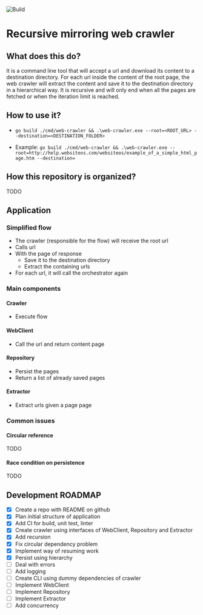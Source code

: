 ![Build](https://github.com/otrabalhador/web-crawler/actions/workflows/build.yaml/badge.svg)

# Recursive mirroring web crawler

## What does this do?

It is a command line tool that will accept a url and download its content to a destination directory. For each url inside the content of the root page, the web crawler will extract the content and save it to the destination directory in a hierarchical way. It is recursive and will only end when all the pages are fetched or when the iteration limit is reached.

## How to use it?

- `go build ./cmd/web-crawler && .\web-crawler.exe --root=<ROOT_URL> --destination=<DESTINATION_FOLDER>`

- Example: `go build ./cmd/web-crawler && .\web-crawler.exe --root=http://help.websiteos.com/websiteos/example_of_a_simple_html_page.htm --destination=`

## How this repository is organized?

TODO

## Application

### Simplified flow

- The crawler (responsible for the flow) will receive the root url
- Calls url
- With the page of response
  - Save it to the destination directory
  - Extract the containing urls
- For each url, it will call the orchestrator again

### Main components

#### Crawler

- Execute flow

#### WebClient

- Call the url and return content page

#### Repository

- Persist the pages
- Return a list of already saved pages 

#### Extractor

- Extract urls given a page page

### Common issues

#### Circular reference

TODO

#### Race condition on persistence

TODO


## Development ROADMAP

- [x] Create a repo with README on github
- [x] Plan initial structure of application
- [x] Add CI for build, unit test, linter
- [x] Create crawler using interfaces of WebClient, Repository and Extractor
- [x] Add recursion
- [x] Fix circular dependency problem
- [x] Implement way of resuming work
- [X] Persist using hierarchy
- [ ] Deal with errors
- [ ] Add logging
- [ ] Create CLI using dummy dependencies of crawler
- [ ] Implement WebClient
- [ ] Implement Repository
- [ ] Implement Extractor
- [ ] Add concurrency
